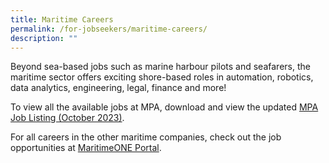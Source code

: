```yaml
---
title: Maritime Careers
permalink: /for-jobseekers/maritime-careers/
description: ""
---
```

Beyond sea-based jobs such as marine harbour pilots and seafarers, the maritime sector offers exciting shore-based roles in automation, robotics, data analytics, engineering, legal, finance and more!

To view all the available jobs at MPA, download and view the updated <a target="_blank" href="https://go.gov.sg/xg4tv7">MPA Job Listing (October 2023)</a>.

For all careers in the other maritime companies, check out the job opportunities at [MaritimeONE Portal](https://www.maritimeone.sg/job-listing).